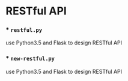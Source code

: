 # RESTful API

### * `restful.py`
use Python3.5 and Flask to design RESTful API
### * `new-restful.py`
use Python3.5 and Flask to design RESTful API
